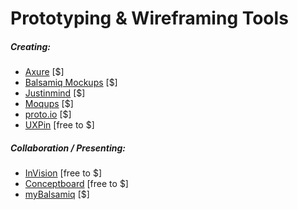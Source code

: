 # Prototyping & Wireframing Tools

##### Creating:

* [Axure](http://www.axure.com/) [$]
* [Balsamiq Mockups](https://balsamiq.com) [$]
* [Justinmind](http://www.justinmind.com/) [$]
* [Moqups](https://moqups.com/) [$]
* [proto.io](https://proto.io/) [$]
* [UXPin](http://www.uxpin.com/) [free to $]


##### Collaboration / Presenting:

* [InVision](http://www.invisionapp.com/) [free to $]
* [Conceptboard](https://conceptboard.com/) [free to $]
* [myBalsamiq](https://balsamiq.cloud/) [$]















































 






